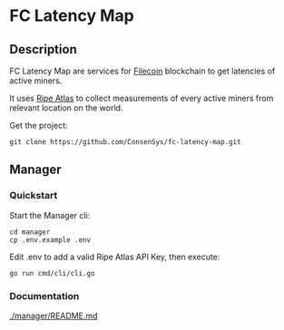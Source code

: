 # FC Latency Map

## Description

FC Latency Map are services for [Filecoin](https://filecoin.io/) blockchain to get latencies of active miners.

It uses [Ripe Atlas](https://atlas.ripe.net/) to collect measurements of every active miners from relevant location on the world.

Get the project:

```
git clone https://github.com/ConsenSys/fc-latency-map.git
```

## Manager

### Quickstart

Start the Manager cli:

```
cd manager
cp .env.example .env
```

Edit .env to add a valid Ripe Atlas API Key, then execute:

```
go run cmd/cli/cli.go
```

### Documentation

[./manager/README.md](./manager/README.md)
